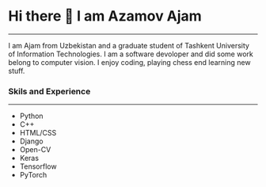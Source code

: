 # Hi there 👋 I am Azamov Ajam
---


I am Ajam from Uzbekistan and a graduate student of Tashkent University of Information Technologies. I am a software devoloper and did some work belong to computer vision.
I enjoy coding, playing chess end learning new stuff.


### Skils and Experience
---
- Python
- C++
- HTML/CSS
- Django
- Open-CV
- Keras
- Tensorflow
- PyTorch




